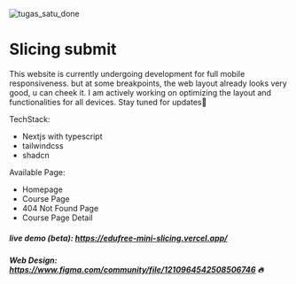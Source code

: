 ![tugas_satu_done](https://github.com/ikhlasdansantai/Edufree-mini-clone/assets/95151018/92c9c9e4-3fcb-4572-be65-b9a495be2e3b)

# Slicing submit

This website is currently undergoing development for full mobile responsiveness. but at some breakpoints, the web layout already looks very good, u can cheek it. I am actively working on optimizing the layout and functionalities for all devices. Stay tuned for updates🚀

TechStack:
- Nextjs with typescript
- tailwindcss
- shadcn

Available Page: 
- Homepage
- Course Page
- 404 Not Found Page
- Course Page Detail

##### live demo (beta): https://edufree-mini-slicing.vercel.app/
##### Web Design: https://www.figma.com/community/file/1210964542508506746 🔥
